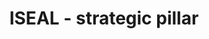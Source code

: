 ---
title: 'ISEAL - strategic pillar'
field: 'is.focus.strategyPillar'
slug: 'resource-scope-strategic-pillar'
description: 'select from control list'
required: False
vocabulary: 'resource-scope-strategic-pillar.txt'
policy: 'Controlled value. Multi select from control list.'
---